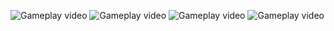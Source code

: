 ![Gameplay video](gifs/fight.gif)
![Gameplay video](gifs/fight1.gif)
![Gameplay video](gifs/fight2.gif)
![Gameplay video](gifs/fight3.gif)
